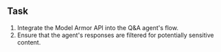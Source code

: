 ## Task

1.  Integrate the Model Armor API into the Q&A agent's flow.
2.  Ensure that the agent's responses are filtered for potentially sensitive content.
